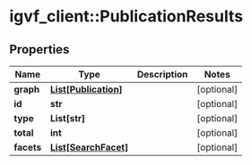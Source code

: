 # igvf_client::PublicationResults


## Properties
Name | Type | Description | Notes
------------ | ------------- | ------------- | -------------
**graph** | [**List[Publication]**](Publication.md) |  | [optional] 
**id** | **str** |  | [optional] 
**type** | **List[str]** |  | [optional] 
**total** | **int** |  | [optional] 
**facets** | [**List[SearchFacet]**](SearchFacet.md) |  | [optional] 


